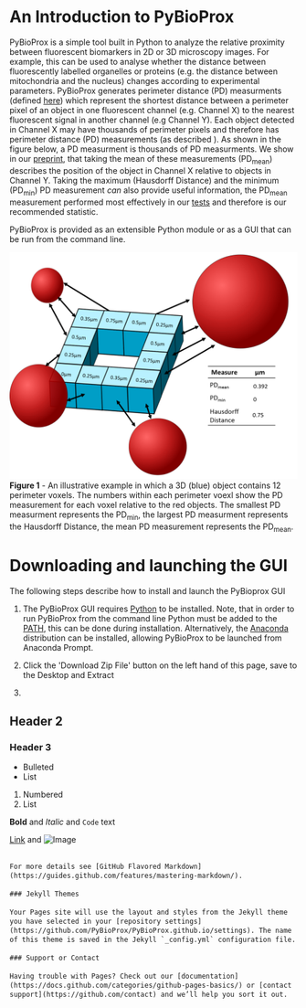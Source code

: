 # An Introduction to PyBioProx

PyBioProx is a simple tool built in Python to analyze the relative proximity between fluorescent biomarkers in 2D or 3D microscopy images. 
For example, this can be used to analyse whether the distance between fluorescently labelled organelles or proteins (e.g. the distance
between mitochondria and the nucleus) changes according to experimental parameters. PyBioProx generates perimeter distance (PD) measurments (defined [here](url))
which represent the shortest distance between a perimeter pixel of an object in one fluorescent channel (e.g. Channel X) to the nearest fluorescent signal 
in another channel (e.g Channel Y). Each object detected in Channel X may have thousands of perimeter pixels and therefore has
perimeter distance (PD) measurements (as described ). As shown in the figure below, a PD measurment is 
thousands of PD measurments. We show in our [preprint](url), that taking the mean of these measurements (PD<sub>mean</sub>) describes the position of the 
object in Channel X relative to objects in Channel Y. Taking the maximum (Hausdorff Distance) and the minimum (PD<sub>min</sub>) PD
measurement *can* also provide useful information, the PD<sub>mean</sub> measurement performed 
most effectively in our [tests](url) and therefore is our recommended statistic.

PyBioProx is provided as an extensible Python module or as a GUI that can be run from the command line.

![](images/pybioprox-explanation.png) 
**Figure 1**  - An illustrative example in which a 3D (blue) object contains 12 perimeter voxels. The numbers within each
perimeter voexl show the PD measurement for each voxel relative to the red objects.
The smallest PD measurment represents the PD<sub>min</sub>, the largest PD measurment represents
the Hausdorff Distance, the mean PD measurement represents the PD<sub>mean</sub>. 

# Downloading and launching the GUI

The following steps describe how to install and launch the PyBioprox GUI

1. The PyBioProx GUI requires [Python](https://www.python.org/downloads/) to be installed. Note, that in order to run PyBioProx from the command line 
Python must be added to the [PATH](https://datatofish.com/add-python-to-windows-path/), this can be done during 
installation. Alternatively, the [Anaconda](https://www.anaconda.com/products/individual) distribution can be installed, allowing PyBioProx to be launched from Anaconda Prompt. 

2. Click the 'Download Zip File' button on the left hand of this page, save to the Desktop and Extract

3. 




## Header 2
### Header 3

- Bulleted
- List

1. Numbered
2. List

**Bold** and _Italic_ and `Code` text

[Link](url) and ![Image](src)
```

For more details see [GitHub Flavored Markdown](https://guides.github.com/features/mastering-markdown/).

### Jekyll Themes

Your Pages site will use the layout and styles from the Jekyll theme you have selected in your [repository settings](https://github.com/PyBioProx/PyBioProx.github.io/settings). The name of this theme is saved in the Jekyll `_config.yml` configuration file.

### Support or Contact

Having trouble with Pages? Check out our [documentation](https://docs.github.com/categories/github-pages-basics/) or [contact support](https://github.com/contact) and we’ll help you sort it out.
